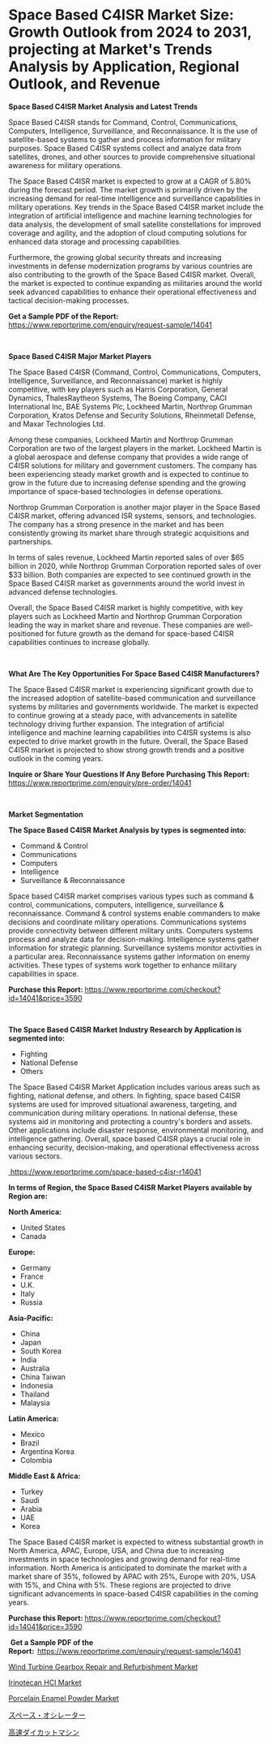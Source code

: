 <p><h1>Space Based C4ISR Market Size: Growth Outlook from 2024 to 2031, projecting at Market's Trends Analysis by Application, Regional Outlook, and Revenue</h1></p><p><strong>Space Based C4ISR Market Analysis and Latest Trends</strong></p>
<p><p>Space Based C4ISR stands for Command, Control, Communications, Computers, Intelligence, Surveillance, and Reconnaissance. It is the use of satellite-based systems to gather and process information for military purposes. Space Based C4ISR systems collect and analyze data from satellites, drones, and other sources to provide comprehensive situational awareness for military operations.</p><p>The Space Based C4ISR market is expected to grow at a CAGR of 5.80% during the forecast period. The market growth is primarily driven by the increasing demand for real-time intelligence and surveillance capabilities in military operations. Key trends in the Space Based C4ISR market include the integration of artificial intelligence and machine learning technologies for data analysis, the development of small satellite constellations for improved coverage and agility, and the adoption of cloud computing solutions for enhanced data storage and processing capabilities.</p><p>Furthermore, the growing global security threats and increasing investments in defense modernization programs by various countries are also contributing to the growth of the Space Based C4ISR market. Overall, the market is expected to continue expanding as militaries around the world seek advanced capabilities to enhance their operational effectiveness and tactical decision-making processes.</p></p>
<p><strong>Get a Sample PDF of the Report:&nbsp;</strong> <a href="https://www.reportprime.com/enquiry/request-sample/14041">https://www.reportprime.com/enquiry/request-sample/14041</a></p>
<p>&nbsp;</p>
<p><strong>Space Based C4ISR Major Market Players</strong></p>
<p><p>The Space Based C4ISR (Command, Control, Communications, Computers, Intelligence, Surveillance, and Reconnaissance) market is highly competitive, with key players such as Harris Corporation, General Dynamics, ThalesRaytheon Systems, The Boeing Company, CACI International Inc, BAE Systems Plc, Lockheed Martin, Northrop Grumman Corporation, Kratos Defense and Security Solutions, Rheinmetall Defense, and Maxar Technologies Ltd.</p><p>Among these companies, Lockheed Martin and Northrop Grumman Corporation are two of the largest players in the market. Lockheed Martin is a global aerospace and defense company that provides a wide range of C4ISR solutions for military and government customers. The company has been experiencing steady market growth and is expected to continue to grow in the future due to increasing defense spending and the growing importance of space-based technologies in defense operations.</p><p>Northrop Grumman Corporation is another major player in the Space Based C4ISR market, offering advanced ISR systems, sensors, and technologies. The company has a strong presence in the market and has been consistently growing its market share through strategic acquisitions and partnerships.</p><p>In terms of sales revenue, Lockheed Martin reported sales of over $65 billion in 2020, while Northrop Grumman Corporation reported sales of over $33 billion. Both companies are expected to see continued growth in the Space Based C4ISR market as governments around the world invest in advanced defense technologies.</p><p>Overall, the Space Based C4ISR market is highly competitive, with key players such as Lockheed Martin and Northrop Grumman Corporation leading the way in market share and revenue. These companies are well-positioned for future growth as the demand for space-based C4ISR capabilities continues to increase globally.</p></p>
<p>&nbsp;</p>
<p><strong>What Are The Key Opportunities For Space Based C4ISR Manufacturers?</strong></p>
<p><p>The Space Based C4ISR market is experiencing significant growth due to the increased adoption of satellite-based communication and surveillance systems by militaries and governments worldwide. The market is expected to continue growing at a steady pace, with advancements in satellite technology driving further expansion. The integration of artificial intelligence and machine learning capabilities into C4ISR systems is also expected to drive market growth in the future. Overall, the Space Based C4ISR market is projected to show strong growth trends and a positive outlook in the coming years.</p></p>
<p><strong>Inquire or Share Your Questions If Any Before Purchasing This Report:</strong> <a href="https://www.reportprime.com/enquiry/pre-order/14041">https://www.reportprime.com/enquiry/pre-order/14041</a></p>
<p>&nbsp;</p>
<p><strong>Market Segmentation</strong></p>
<p><strong>The Space Based C4ISR Market Analysis by types is segmented into:</strong></p>
<p><ul><li>Command & Control</li><li>Communications</li><li>Computers</li><li>Intelligence</li><li>Surveillance & Reconnaissance</li></ul></p>
<p><p>Space based C4ISR market comprises various types such as command & control, communications, computers, intelligence, surveillance & reconnaissance. Command & control systems enable commanders to make decisions and coordinate military operations. Communications systems provide connectivity between different military units. Computers systems process and analyze data for decision-making. Intelligence systems gather information for strategic planning. Surveillance systems monitor activities in a particular area. Reconnaissance systems gather information on enemy activities. These types of systems work together to enhance military capabilities in space.</p></p>
<p><strong>Purchase this Report:&nbsp;</strong><a href="https://www.reportprime.com/checkout?id=14041&price=3590">https://www.reportprime.com/checkout?id=14041&price=3590</a></p>
<p>&nbsp;</p>
<p><strong>The Space Based C4ISR Market Industry Research by Application is segmented into:</strong></p>
<p><ul><li>Fighting</li><li>National Defense</li><li>Others</li></ul></p>
<p><p>The Space Based C4ISR Market Application includes various areas such as fighting, national defense, and others. In fighting, space based C4ISR systems are used for improved situational awareness, targeting, and communication during military operations. In national defense, these systems aid in monitoring and protecting a country's borders and assets. Other applications include disaster response, environmental monitoring, and intelligence gathering. Overall, space based C4ISR plays a crucial role in enhancing security, decision-making, and operational effectiveness across various sectors.</p></p>
<p><a href="https://www.reportprime.com/space-based-c4isr-r14041">&nbsp;https://www.reportprime.com/space-based-c4isr-r14041</a></p>
<p><strong>In terms of Region, the Space Based C4ISR Market Players available by Region are:</strong></p>
<p>
    <p> <strong> North America: </strong>
        <ul>
            <li>United States</li>
            <li>Canada</li>
        </ul>
        </p> 
    <p> <strong> Europe: </strong>
        <ul>
            <li>Germany</li>
            <li>France</li>
            <li>U.K.</li>
            <li>Italy</li>
            <li>Russia</li>
        </ul>
        </p> 
    <p> <strong> Asia-Pacific: </strong>
        <ul>
            <li>China</li>
            <li>Japan</li>
            <li>South Korea</li>
            <li>India</li>
            <li>Australia</li>
            <li>China Taiwan</li>
            <li>Indonesia</li>
            <li>Thailand</li>
            <li>Malaysia</li>
        </ul>
        </p> 
    <p> <strong> Latin America: </strong>
        <ul>
            <li>Mexico</li>
            <li>Brazil</li>
            <li>Argentina Korea</li>
            <li>Colombia</li>
        </ul>
        </p> 
    <p> <strong> Middle East & Africa: </strong>
        <ul>
            <li>Turkey</li>
            <li>Saudi</li>
            <li>Arabia</li>
            <li>UAE</li>
            <li>Korea</li>
        </ul>
    </p>
    </p>
<p><p>The Space Based C4ISR market is expected to witness substantial growth in North America, APAC, Europe, USA, and China due to increasing investments in space technologies and growing demand for real-time information. North America is anticipated to dominate the market with a market share of 35%, followed by APAC with 25%, Europe with 20%, USA with 15%, and China with 5%. These regions are projected to drive significant advancements in space-based C4ISR capabilities in the coming years.</p></p>
<p><strong>Purchase this Report: </strong><a href="https://www.reportprime.com/checkout?id=14041&price=3590">https://www.reportprime.com/checkout?id=14041&price=3590</a></p>
<p>&nbsp;<strong>Get a Sample PDF of the Report:&nbsp;&nbsp;</strong><a href="https://www.reportprime.com/enquiry/request-sample/14041">https://www.reportprime.com/enquiry/request-sample/14041</a></p>
<p><strong></strong></p>
<p><p><a href="https://github.com/Angelnienowdseej3e45z3p8c/Market-Research-Report-List-2/blob/main/wind-turbine-gearbox-repair-and-refurbishment-market.md">Wind Turbine Gearbox Repair and Refurbishment Market</a></p><p><a href="https://issuu.com/reportprime-2/docs/irinotecan-hcl-market-size-2030.pptx">Irinotecan HCl Market</a></p><p><a href="https://issuu.com/reportprime-2/docs/porcelain-enamel-powder-market-size-2030.pptx">Porcelain Enamel Powder Market</a></p><p><a href="https://github.com/gfggqjbfys368009/Market-Research-Report-List-1/blob/main/606519924987.md">スペース・オシレーター</a></p><p><a href="https://github.com/qwpelcjko9242629/Market-Research-Report-List-1/blob/main/434788224986.md">高速ダイカットマシン</a></p></p>